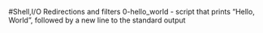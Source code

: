 #Shell,I/O Redirections and filters
0-hello_world - script that prints “Hello, World”, followed by a new line to the standard output
